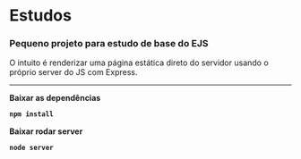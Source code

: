 # Estudos

### Pequeno projeto para estudo de base do EJS

O intuito é renderizar uma página estática direto do servidor usando o próprio server do JS com Express.

__________________________

<b>Baixar as dependências
```js
npm install
```

<b>Baixar rodar server
```js
node server
```